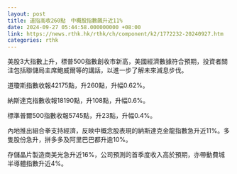 ```yaml
---
layout: post
title: 道指高收260點　中概股指數飆升近11%
date: 2024-09-27 05:44:58.000000000 +08:00
link: https://news.rthk.hk/rthk/ch/component/k2/1772232-20240927.htm
categories: rthk
---
```


美股3大指數上升，標普500指數創收市新高，美國經濟數據符合預期，投資者關注包括聯儲局主席鮑威爾等的講話，以進一步了解未來減息步伐。

道瓊斯指數收報42175點，升260點，升幅0.62%。

納斯達克指數收報18190點，升108點，升幅0.6%。

標準普爾500指數收報5745點，升23點，升幅0.4%。

內地推出組合拳支持經濟，反映中概念股表現的納斯達克金龍指數急升近11%。多隻股份急升，拼多多及阿里巴巴都升逾10%。

存儲晶片製造商美光急升近16%，公司預測的首季度收入高於預期，亦帶動費城半導體指數升近4%。

